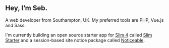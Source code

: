 ## Hey, I’m Seb.

A web developer from Southampton, UK. My preferred tools are PHP, Vue.js and Sass.

I'm currently building an open source starter app for [Slim 4](http://www.slimframework.com/) called [Slim Starter](https://github.com/SebKay/slim-starter) and a session-based site notice package called [Noticeable](https://github.com/SebKay/noticeable).
